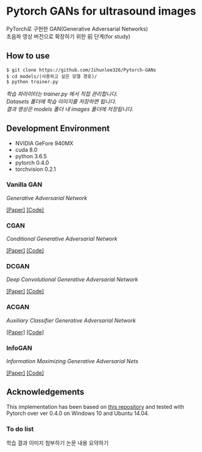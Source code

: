 # Pytorch GANs for ultrasound images
PyTorch로 구현한 GAN(Generative Adversarial Networks)  
초음파 영상 버전으로 확장하기 위한 前 단계(for study)  

## How to use
    $ git clone https://github.com/Jihunlee326/Pytorch-GANs
    $ cd models/(사용하고 싶은 모델 경로)/
    $ python trainer.py

_학습 파라미터는 trainer.py 에서 직접 관리합니다._  
_Datasets 폴더에 학습 이미지를 저장하면 됩니다._    
_결과 영상은 models 폴더 내 images 폴더에 저장됩니다._  


## Development Environment
* NVIDIA GeFore 940MX
* cuda 8.0
* python 3.6.5
* pytorch 0.4.0
* torchvision 0.2.1



### Vanilla GAN
_Generative Adversarial Network_

[[Paper]](https://arxiv.org/abs/1406.2661) [[Code]](models/GAN/network.py)


### CGAN
_Conditional Generative Adversarial Network_

[[Paper]](https://arxiv.org/abs/1411.1784) [[Code]](models/CGAN/network.py)


### DCGAN
_Deep Convolutional Generative Adversarial Network_

[[Paper]](https://arxiv.org/abs/1511.06434) [[Code]](models/DCGAN/network.py)


### ACGAN
_Auxiliary Classifier Generative Adversarial Network_

[[Paper]](https://arxiv.org/abs/1610.09585) [[Code]](models/ACGAN/network.py)


### InfoGAN
_Information Maximizing Generative Adversarial Nets_

[[Paper]](https://arxiv.org/abs/1606.03657) [[Code]](models/InfoGAN/network.py)


## Acknowledgements
This implementation has been based on [this repository](https://github.com/eriklindernoren/PyTorch-GAN) and tested with Pytorch over ver 0.4.0 on Windows 10 and Ubuntu 14.04.

### To do list
학습 결과 이미지 첨부하기
논문 내용 요약하기
